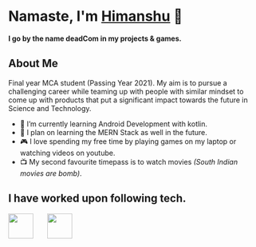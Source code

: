 # Namaste, I'm [Himanshu](https://013himanshu.github.io/) :pray:

**I go by the name deadCom in my projects & games.**


## About Me
Final year MCA student (Passing Year 2021). My aim is to pursue a challenging career while teaming up with people with similar mindset to come up with products that put a significant impact towards the future in Science and Technology. 

- :iphone: I’m currently learning Android Development with kotlin.
- :scroll: I plan on learning the MERN Stack as well in the future.
- :video_game: I love spending my free time by playing games on my laptop or watching videos on youtube.
- :tv: My second favourite timepass is to watch movies *(South Indian movies are bomb)*.


## I have worked upon following tech.
 
<img src="https://user-images.githubusercontent.com/29120494/99683462-62798180-2aa6-11eb-9c65-777f2c21ae6b.png" height="50px"/> &nbsp; &nbsp; &nbsp; <img src="https://user-images.githubusercontent.com/29120494/99681779-8d62d600-2aa4-11eb-9c71-309ec7741d12.png" height="50px"/>
